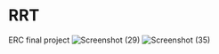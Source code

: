 # RRT
ERC final project
![Screenshot (29)](https://user-images.githubusercontent.com/100462736/167250135-ee8d26f2-9d19-4e79-9564-9f86dbd488ef.png)
![Screenshot (35)](https://user-images.githubusercontent.com/100462736/167923232-c3985024-d43d-4e72-8589-1bfd7f5ad74a.png)
